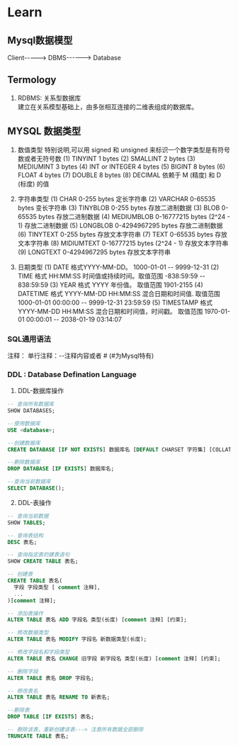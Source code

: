 # Learn

## Mysql数据模型
Client-----> DBMS------> Database

## Termology
1. RDBMS: 关系型数据库  
建立在关系模型基础上，由多张相互连接的二维表组成的数据库。

## MYSQL 数据类型
1. 数值类型
特别说明,可以用 signed 和 unsigned 来标识一个数字类型是有符号数或者无符号数
(1) TINYINT 1 bytes
(2) SMALLINT 2 bytes
(3) MEDIUMINT 3 bytes
(4) INT or INTEGER 4 bytes
(5) BIGINT 8 bytes
(6) FLOAT 4 bytes
(7) DOUBLE 8 bytes
(8) DECIMAL 依赖于 M (精度) 和 D (标度) 的值


2. 字符串类型
(1) CHAR 0-255 bytes 定长字符串
(2) VARCHAR 0-65535 bytes 变长字符串
(3) TINYBLOB 0-255 bytes 存放二进制数据
(3) BLOB 0-65535 bytes 存放二进制数据
(4) MEDIUMBLOB 0-16777215 bytes (2^24 - 1) 存放二进制数据
(5) LONGBLOB 0-4294967295 bytes 存放二进制数据
(6) TINYTEXT 0-255 bytes 存放文本字符串
(7) TEXT 0-65535 bytes 存放文本字符串
(8) MIDIUMTEXT 0-16777215 bytes (2^24 - 1) 存放文本字符串
(9) LONGTEXT 0-4294967295 bytes 存放文本字符串


3. 日期类型
(1) DATE 格式YYYY-MM-DD。 1000-01-01 -- 9999-12-31
(2) TIME 格式 HH:MM:SS 时间值或持续时间。取值范围 -838:59:59 -- 838:59:59
(3) YEAR 格式 YYYY 年份值。 取值范围 1901-2155
(4) DATETIME 格式 YYYY-MM-DD HH:MM:SS 混合日期和时间值. 取值范围 1000-01-01 00:00:00 -- 9999-12-31 23:59:59
(5) TIMESTAMP 格式 YYYY-MM-DD HH:MM:SS 混合日期和时间值，时间戳。 取值范围 1970-01-01 00:00:01 -- 2038-01-19 03:14:07

### SQL通用语法
注释：
单行注释：--注释内容或者 # (#为Mysql特有)


### DDL : Database Defination Language

1. DDL-数据库操作
```sql
-- 查询所有数据库
SHOW DATABASES;

--使用数据库
USE <database>;

--创建数据库
CREATE DATABASE [IF NOT EXISTS] 数据库名 [DEFAULT CHARSET 字符集] [COLLATE 排序规则];

--删除数据库
DROP DATABASE [IF EXISTS] 数据库名;

--查询当前数据库
SELECT DATABASE();
```

2. DDL-表操作
```sql
-- 查询当前数据
SHOW TABLES;

-- 查询表结构
DESC 表名;

-- 查询指定表的建表语句
SHOW CREATE TABLE 表名;

-- 创建表
CREATE TABLE 表名(
  字段 字段类型 [ comment 注释],
  ...  
)[comment 注释];

-- 添加表操作
ALTER TABLE 表名 ADD 字段名 类型(长度) [comment 注释] [约束];

-- 修改数据类型
ALTER TABLE 表名 MODIFY 字段名 新数据类型(长度);

-- 修改字段名和字段类型
ALTER TABLE 表名 CHANGE 旧字段 新字段名 类型(长度) [comment 注释] [约束];

-- 删除字段
ALTER TABLE 表名 DROP 字段名;

-- 修改表名
ALTER TABLE 表名 RENAME TO 新表名;

--删除表
DROP TABLE [IF EXISTS] 表名;

-- 删除该表，重新创建该表---> 注意所有数据全部删除
TRUNCATE TABLE 表名;

```



